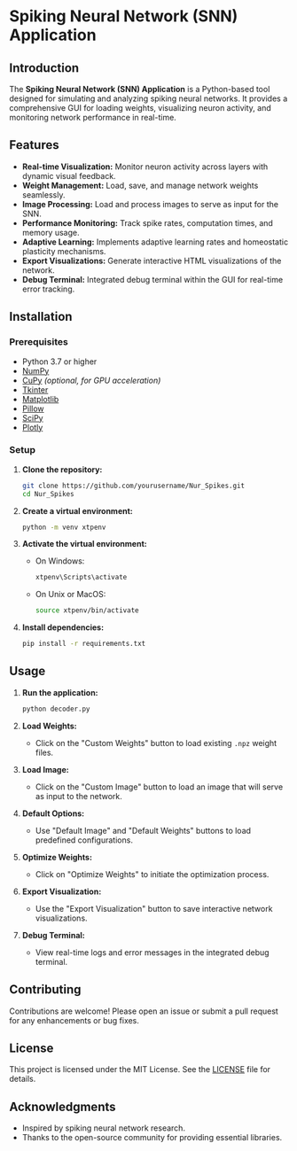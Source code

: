 # Spiking Neural Network (SNN) Application

## Introduction
The **Spiking Neural Network (SNN) Application** is a Python-based tool designed for simulating and analyzing spiking neural networks. It provides a comprehensive GUI for loading weights, visualizing neuron activity, and monitoring network performance in real-time.

## Features
- **Real-time Visualization:** Monitor neuron activity across layers with dynamic visual feedback.
- **Weight Management:** Load, save, and manage network weights seamlessly.
- **Image Processing:** Load and process images to serve as input for the SNN.
- **Performance Monitoring:** Track spike rates, computation times, and memory usage.
- **Adaptive Learning:** Implements adaptive learning rates and homeostatic plasticity mechanisms.
- **Export Visualizations:** Generate interactive HTML visualizations of the network.
- **Debug Terminal:** Integrated debug terminal within the GUI for real-time error tracking.

## Installation
### Prerequisites
- Python 3.7 or higher
- [NumPy](https://numpy.org/)
- [CuPy](https://cupy.dev/) *(optional, for GPU acceleration)*
- [Tkinter](https://docs.python.org/3/library/tkinter.html)
- [Matplotlib](https://matplotlib.org/)
- [Pillow](https://python-pillow.org/)
- [SciPy](https://www.scipy.org/)
- [Plotly](https://plotly.com/)

### Setup
1. **Clone the repository:**
    ```bash
    git clone https://github.com/yourusername/Nur_Spikes.git
    cd Nur_Spikes
    ```

2. **Create a virtual environment:**
    ```bash
    python -m venv xtpenv
    ```

3. **Activate the virtual environment:**
    - On Windows:
        ```bash
        xtpenv\Scripts\activate
        ```
    - On Unix or MacOS:
        ```bash
        source xtpenv/bin/activate
        ```

4. **Install dependencies:**
    ```bash
    pip install -r requirements.txt
    ```

## Usage
1. **Run the application:**
    ```bash
    python decoder.py
    ```

2. **Load Weights:**
    - Click on the "Custom Weights" button to load existing `.npz` weight files.

3. **Load Image:**
    - Click on the "Custom Image" button to load an image that will serve as input to the network.

4. **Default Options:**
    - Use "Default Image" and "Default Weights" buttons to load predefined configurations.

5. **Optimize Weights:**
    - Click on "Optimize Weights" to initiate the optimization process.

6. **Export Visualization:**
    - Use the "Export Visualization" button to save interactive network visualizations.

7. **Debug Terminal:**
    - View real-time logs and error messages in the integrated debug terminal.

## Contributing
Contributions are welcome! Please open an issue or submit a pull request for any enhancements or bug fixes.

## License
This project is licensed under the MIT License. See the [LICENSE](LICENSE) file for details.

## Acknowledgments
- Inspired by spiking neural network research.
- Thanks to the open-source community for providing essential libraries.
````

